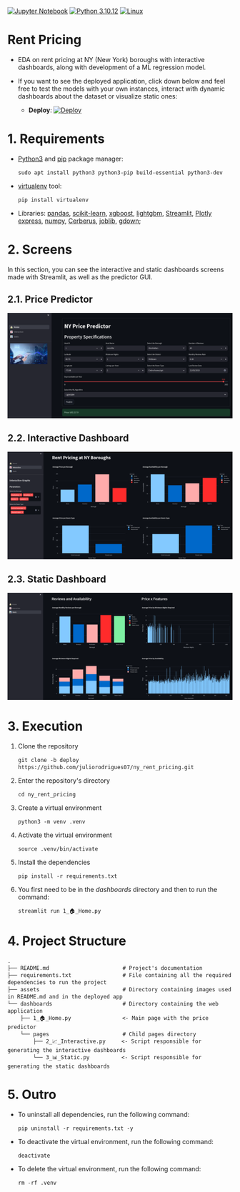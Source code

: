 [![Jupyter Notebook](https://img.shields.io/badge/jupyter-%23FA0F00.svg?style=for-the-badge&logo=jupyter&logoColor=ffffff)](https://jupyter.org/)
[![Python 3.10.12](https://img.shields.io/badge/Python-3776AB?style=for-the-badge&logo=python&logoColor=white)](https://www.python.org/downloads/release/python-3106/)
[![Linux](https://img.shields.io/badge/Linux-FCC624?style=for-the-badge&logo=linux&logoColor=black)](https://www.linux.org/)
# Rent Pricing

- EDA on rent pricing at NY (New York) boroughs with interactive dashboards, along with development of a ML regression model.

- If you want to see the deployed application, click down below and feel free to test the models with your own instances, interact with dynamic dashboards about the dataset or visualize static ones:

     - **Deploy**: [![Deploy](https://img.shields.io/website-up-down-green-red/http/monip.org.svg)](https://ny-rent-pricing.streamlit.app/)
 
# 1. Requirements

- [Python3](https://python.org) and [pip](https://pip.pypa.io/en/stable/installation/) package manager:

      sudo apt install python3 python3-pip build-essential python3-dev
 
- [virtualenv](https://virtualenv.pypa.io/en/latest/) tool:

      pip install virtualenv

- Libraries: [pandas](https://pandas.pydata.org/), [scikit-learn](https://scikit-learn.org/stable/index.html), [xgboost](https://xgboost.readthedocs.io/en/stable/), [lightgbm](https://lightgbm.readthedocs.io/en/stable/), [Streamlit](https://streamlit.io/), [Plotly express](https://plotly.com/python/plotly-express/), [numpy](https://numpy.org/), [Cerberus](https://docs.python-cerberus.org/), [joblib](https://joblib.readthedocs.io/en/latest/index.html), [gdown](https://pypi.org/project/gdown/);

# 2. Screens

In this section, you can see the interactive and static dashboards screens made with Streamlit, as well as the predictor GUI.

## 2.1. Price Predictor
![Predictor](/assets/predictor.png)

## 2.2. Interactive Dashboard
![Interactive](/assets/interactive.png)

## 2.3. Static Dashboard
![Static](/assets/static.png)
  
# 3. Execution

1. Clone the repository

       git clone -b deploy https://github.com/juliorodrigues07/ny_rent_pricing.git

2. Enter the repository's directory

       cd ny_rent_pricing

2. Create a virtual environment

       python3 -m venv .venv

3. Activate the virtual environment

       source .venv/bin/activate

4. Install the dependencies

       pip install -r requirements.txt

5. You first need to be in the _dashboards_ directory and  then to run the command:
     
       streamlit run 1_🏠_Home.py

# 4. Project Structure

    .
    ├── README.md                       # Project's documentation
    ├── requirements.txt                # File containing all the required dependencies to run the project
    ├── assets                          # Directory containing images used in README.md and in the deployed app
    └── dashboards                      # Directory containing the web application
        ├── 1_🏠_Home.py                <- Main page with the price predictor
        └── pages                       # Child pages directory
            ├── 2_📈_Interactive.py     <- Script responsible for generating the interactive dashboards
            └── 3_📊_Static.py          <- Script responsible for generating the static dashboards

# 5. Outro

- To uninstall all dependencies, run the following command:

      pip uninstall -r requirements.txt -y

- To deactivate the virtual environment, run the following command:

      deactivate

- To delete the virtual environment, run the following command:

      rm -rf .venv

